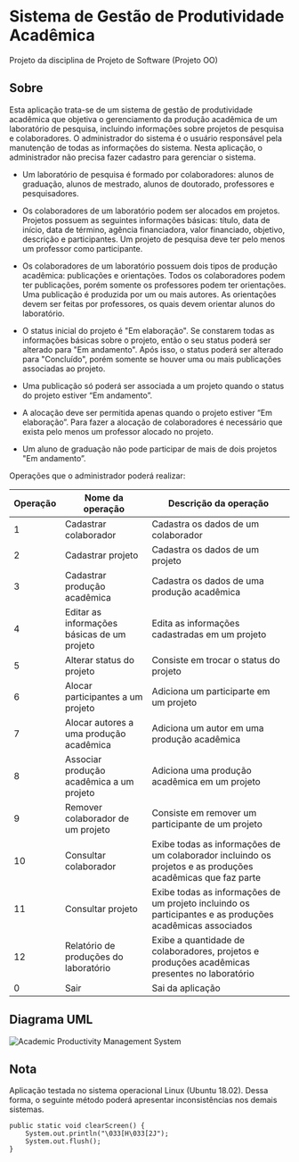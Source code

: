 # Sistema de Gestão de Produtividade Acadêmica

Projeto da disciplina de Projeto de Software (Projeto OO)

## Sobre

Esta aplicação trata-se de um sistema de gestão de produtividade acadêmica que objetiva o gerenciamento da produção acadêmica de um laboratório de pesquisa, incluindo informações sobre projetos de pesquisa e colaboradores. O administrador do sistema é o usuário responsável pela manutenção de todas as informações do sistema. Nesta aplicação, o administrador não precisa fazer cadastro para gerenciar o sistema.
  
  + Um laboratório de pesquisa é formado por colaboradores: alunos de graduação, alunos de mestrado, alunos de doutorado, professores e pesquisadores.
  
  + Os colaboradores de um laboratório podem ser alocados em projetos. Projetos possuem as seguintes informações básicas: título, data de início, data de término, agência financiadora, valor financiado, objetivo, descrição e participantes. Um projeto de pesquisa deve ter pelo menos um professor como participante.
  
  + Os colaboradores de um laboratório possuem dois tipos de produção acadêmica: publicações e orientações. Todos os colaboradores podem ter publicações, porém somente os professores podem ter orientações. Uma publicação é produzida por um ou mais autores. As orientações devem ser feitas por professores, os quais devem orientar alunos do laboratório.
  
  + O status inicial do projeto é "Em elaboração". Se constarem todas as informações básicas sobre o projeto, então o seu status poderá ser alterado para "Em andamento". Após isso, o status poderá ser alterado para "Concluído", porém somente se houver uma ou mais publicações associadas ao projeto.
  
  + Uma publicação só poderá ser associada a um projeto quando o status do projeto estiver “Em andamento”.
  
  + A alocação deve ser permitida apenas quando o projeto estiver “Em elaboração”. Para fazer a alocação de colaboradores é necessário que exista pelo menos um professor alocado no projeto. 
  
  + Um aluno de graduação não pode participar de mais de dois projetos "Em andamento”.
  
Operações que o administrador poderá realizar:

Operação | Nome da operação | Descrição da operação
------------- | ------------- | -------------------
1 | Cadastrar colaborador | Cadastra os dados de um colaborador
2 | Cadastrar projeto | Cadastra os dados de um projeto
3 | Cadastrar produção acadêmica | Cadastra os dados de uma produção acadêmica
4 | Editar as informações básicas de um projeto | Edita as informações cadastradas em um projeto
5 | Alterar status do projeto | Consiste em trocar o status do projeto
6 | Alocar participantes a um projeto | Adiciona um participarte em um projeto 
7 | Alocar autores a uma produção acadêmica | Adiciona um autor em uma produção acadêmica
8 | Associar produção acadêmica a um projeto | Adiciona uma produção acadêmica em um projeto
9 | Remover colaborador de um projeto | Consiste em remover um participante de um projeto
10 | Consultar colaborador | Exibe todas as informações de um colaborador incluindo os projetos e as produções acadêmicas que faz parte
11 | Consultar projeto | Exibe todas as informações de um projeto incluindo os participantes e as produções acadêmicas associados
12 | Relatório de produções do laboratório | Exibe a quantidade de colaboradores, projetos e produções acadêmicas presentes no laboratório
0 | Sair | Sai da aplicação

## Diagrama UML

![Academic Productivity Management System](https://user-images.githubusercontent.com/32077255/101271819-06c91c80-3765-11eb-9fd0-2d4d8e12722a.png)

## Nota

Aplicação testada no sistema operacional Linux (Ubuntu 18.02). Dessa forma, o seguinte método poderá apresentar inconsistências nos demais sistemas.
```
public static void clearScreen() {
	System.out.println("\033[H\033[2J");
	System.out.flush();
}


